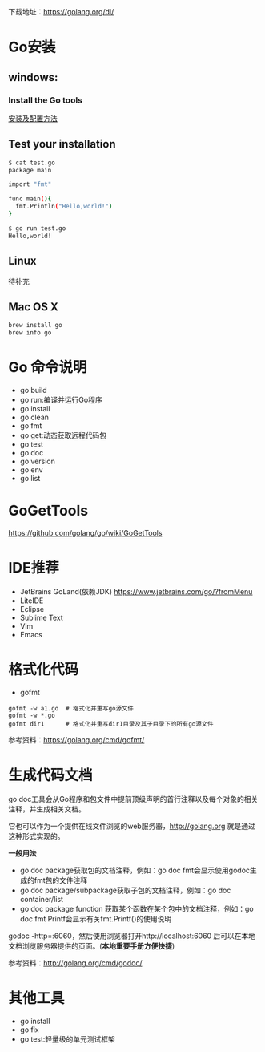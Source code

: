下载地址：https://golang.org/dl/

# Go安装
## windows:
### Install the Go tools
[安装及配置方法](https://golang.org/doc/install?download=go1.10.windows-amd64.msi)
## Test your installation
``` bash
$ cat test.go
package main

import "fmt"

func main(){
  fmt.Println("Hello,world!")
}

$ go run test.go
Hello,world!

```

## Linux
待补充
## Mac OS X
``` bash
brew install go
brew info go
```

# Go 命令说明
- go build
- go run:编译并运行Go程序
- go install
- go clean
- go fmt
- go get:动态获取远程代码包
- go test
- go doc
- go version
- go env
- go list


# GoGetTools
https://github.com/golang/go/wiki/GoGetTools

# IDE推荐
- JetBrains GoLand(依赖JDK)
https://www.jetbrains.com/go/?fromMenu
- LiteIDE
- Eclipse
- Sublime Text
- Vim
- Emacs
# 格式化代码
- gofmt
```
gofmt -w a1.go  # 格式化并重写go源文件
gofmt -w *.go
gofmt dir1      # 格式化并重写dir1目录及其子目录下的所有go源文件
```

参考资料：https://golang.org/cmd/gofmt/

# 生成代码文档
go doc工具会从Go程序和包文件中提前顶级声明的首行注释以及每个对象的相关注释，并生成相关文档。

它也可以作为一个提供在线文件浏览的web服务器，http://golang.org 就是通过这种形式实现的。

**一般用法**
- go doc package获取包的文档注释，例如：go doc fmt会显示使用godoc生成的fmt包的文件注释
- go doc package/subpackage获取子包的文档注释，例如：go doc container/list
- go doc package function 获取某个函数在某个包中的文档注释，例如：go doc fmt Printf会显示有关fmt.Printf()的使用说明

godoc -http=:6060，然后使用浏览器打开http://localhost:6060 后可以在本地文档浏览服务器提供的页面。(**本地重要手册方便快捷**)

参考资料：http://golang.org/cmd/godoc/

# 其他工具
- go install
- go fix
- go test:轻量级的单元测试框架
